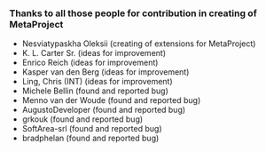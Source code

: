 ### Thanks to all those people for contribution in creating of MetaProject

- Nesviatypaskha Oleksii (creating of extensions for MetaProject)
- K. L. Carter Sr. (ideas for improvement)
- Enrico Reich (ideas for improvement)
- Kasper van den Berg (ideas for improvement)
- Ling, Chris (INT) (ideas for improvement)
- Michele Bellin (found and reported bug)
- Menno van der Woude (found and reported bug)
- AugustoDeveloper (found and reported bug)
- grkouk (found and reported bug)
- SoftArea-srl (found and reported bug)
- bradphelan (found and reported bug)
